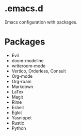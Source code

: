 # .emacs.d

Emacs configuration with packages.

# Packages

- Evil
- doom-modeline
- writeroom-mode
- Vertico, Orderless, Consult
- Org-mode
- Org-roam
- Markdown
- LaTex
- Magit
- Rime
- Eshell
- Eglot
- Yasnippet
- Rustic
- Python
